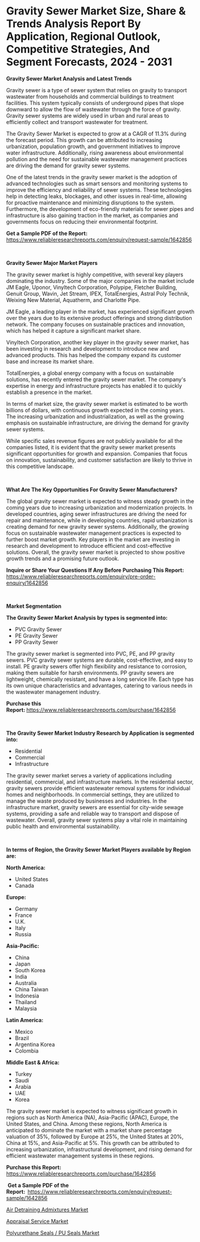<p><h1>Gravity Sewer Market Size, Share & Trends Analysis Report By Application, Regional Outlook, Competitive Strategies, And Segment Forecasts, 2024 - 2031</h1></p><p><strong>Gravity Sewer Market Analysis and Latest Trends</strong></p>
<p><p>Gravity sewer is a type of sewer system that relies on gravity to transport wastewater from households and commercial buildings to treatment facilities. This system typically consists of underground pipes that slope downward to allow the flow of wastewater through the force of gravity. Gravity sewer systems are widely used in urban and rural areas to efficiently collect and transport wastewater for treatment.</p><p>The Gravity Sewer Market is expected to grow at a CAGR of 11.3% during the forecast period. This growth can be attributed to increasing urbanization, population growth, and government initiatives to improve water infrastructure. Additionally, rising awareness about environmental pollution and the need for sustainable wastewater management practices are driving the demand for gravity sewer systems.</p><p>One of the latest trends in the gravity sewer market is the adoption of advanced technologies such as smart sensors and monitoring systems to improve the efficiency and reliability of sewer systems. These technologies help in detecting leaks, blockages, and other issues in real-time, allowing for proactive maintenance and minimizing disruptions to the system. Furthermore, the development of eco-friendly materials for sewer pipes and infrastructure is also gaining traction in the market, as companies and governments focus on reducing their environmental footprint.</p></p>
<p><strong>Get a Sample PDF of the Report:&nbsp;</strong> <a href="https://www.reliableresearchreports.com/enquiry/request-sample/1642856">https://www.reliableresearchreports.com/enquiry/request-sample/1642856</a></p>
<p>&nbsp;</p>
<p><strong>Gravity Sewer Major Market Players</strong></p>
<p><p>The gravity sewer market is highly competitive, with several key players dominating the industry. Some of the major companies in the market include JM Eagle, Uponor, Vinyltech Corporation, Polypipe, Fletcher Building, Genuit Group, Wavin, Jet Stream, IPEX, TotalEnergies, Astral Poly Technik, Weixing New Material, Aquatherm, and Charlotte Pipe.</p><p>JM Eagle, a leading player in the market, has experienced significant growth over the years due to its extensive product offerings and strong distribution network. The company focuses on sustainable practices and innovation, which has helped it capture a significant market share.</p><p>Vinyltech Corporation, another key player in the gravity sewer market, has been investing in research and development to introduce new and advanced products. This has helped the company expand its customer base and increase its market share.</p><p>TotalEnergies, a global energy company with a focus on sustainable solutions, has recently entered the gravity sewer market. The company's expertise in energy and infrastructure projects has enabled it to quickly establish a presence in the market.</p><p>In terms of market size, the gravity sewer market is estimated to be worth billions of dollars, with continuous growth expected in the coming years. The increasing urbanization and industrialization, as well as the growing emphasis on sustainable infrastructure, are driving the demand for gravity sewer systems.</p><p>While specific sales revenue figures are not publicly available for all the companies listed, it is evident that the gravity sewer market presents significant opportunities for growth and expansion. Companies that focus on innovation, sustainability, and customer satisfaction are likely to thrive in this competitive landscape.</p></p>
<p>&nbsp;</p>
<p><strong>What Are The Key Opportunities For Gravity Sewer Manufacturers?</strong></p>
<p><p>The global gravity sewer market is expected to witness steady growth in the coming years due to increasing urbanization and modernization projects. In developed countries, aging sewer infrastructures are driving the need for repair and maintenance, while in developing countries, rapid urbanization is creating demand for new gravity sewer systems. Additionally, the growing focus on sustainable wastewater management practices is expected to further boost market growth. Key players in the market are investing in research and development to introduce efficient and cost-effective solutions. Overall, the gravity sewer market is projected to show positive growth trends and a promising future outlook.</p></p>
<p><strong>Inquire or Share Your Questions If Any Before Purchasing This Report:</strong> <a href="https://www.reliableresearchreports.com/enquiry/pre-order-enquiry/1642856">https://www.reliableresearchreports.com/enquiry/pre-order-enquiry/1642856</a></p>
<p>&nbsp;</p>
<p><strong>Market Segmentation</strong></p>
<p><strong>The Gravity Sewer Market Analysis by types is segmented into:</strong></p>
<p><ul><li>PVC Gravity Sewer</li><li>PE Gravity Sewer</li><li>PP Gravity Sewer</li></ul></p>
<p><p>The gravity sewer market is segmented into PVC, PE, and PP gravity sewers. PVC gravity sewer systems are durable, cost-effective, and easy to install. PE gravity sewers offer high flexibility and resistance to corrosion, making them suitable for harsh environments. PP gravity sewers are lightweight, chemically resistant, and have a long service life. Each type has its own unique characteristics and advantages, catering to various needs in the wastewater management industry.</p></p>
<p><strong>Purchase this Report:&nbsp;</strong><a href="https://www.reliableresearchreports.com/purchase/1642856">https://www.reliableresearchreports.com/purchase/1642856</a></p>
<p>&nbsp;</p>
<p><strong>The Gravity Sewer Market Industry Research by Application is segmented into:</strong></p>
<p><ul><li>Residential</li><li>Commercial</li><li>Infrastructure</li></ul></p>
<p><p>The gravity sewer market serves a variety of applications including residential, commercial, and infrastructure markets. In the residential sector, gravity sewers provide efficient wastewater removal systems for individual homes and neighborhoods. In commercial settings, they are utilized to manage the waste produced by businesses and industries. In the infrastructure market, gravity sewers are essential for city-wide sewage systems, providing a safe and reliable way to transport and dispose of wastewater. Overall, gravity sewer systems play a vital role in maintaining public health and environmental sustainability.</p></p>
<p>&nbsp;</p>
<p><strong>In terms of Region, the Gravity Sewer Market Players available by Region are:</strong></p>
<p>
    <p> <strong> North America: </strong>
        <ul>
            <li>United States</li>
            <li>Canada</li>
        </ul>
        </p> 
    <p> <strong> Europe: </strong>
        <ul>
            <li>Germany</li>
            <li>France</li>
            <li>U.K.</li>
            <li>Italy</li>
            <li>Russia</li>
        </ul>
        </p> 
    <p> <strong> Asia-Pacific: </strong>
        <ul>
            <li>China</li>
            <li>Japan</li>
            <li>South Korea</li>
            <li>India</li>
            <li>Australia</li>
            <li>China Taiwan</li>
            <li>Indonesia</li>
            <li>Thailand</li>
            <li>Malaysia</li>
        </ul>
        </p> 
    <p> <strong> Latin America: </strong>
        <ul>
            <li>Mexico</li>
            <li>Brazil</li>
            <li>Argentina Korea</li>
            <li>Colombia</li>
        </ul>
        </p> 
    <p> <strong> Middle East & Africa: </strong>
        <ul>
            <li>Turkey</li>
            <li>Saudi</li>
            <li>Arabia</li>
            <li>UAE</li>
            <li>Korea</li>
        </ul>
    </p>
    </p>
<p><p>The gravity sewer market is expected to witness significant growth in regions such as North America (NA), Asia-Pacific (APAC), Europe, the United States, and China. Among these regions, North America is anticipated to dominate the market with a market share percentage valuation of 35%, followed by Europe at 25%, the United States at 20%, China at 15%, and Asia-Pacific at 5%. This growth can be attributed to increasing urbanization, infrastructural development, and rising demand for efficient wastewater management systems in these regions.</p></p>
<p><strong>Purchase this Report: </strong><a href="https://www.reliableresearchreports.com/purchase/1642856">https://www.reliableresearchreports.com/purchase/1642856</a></p>
<p>&nbsp;<strong>Get a Sample PDF of the Report:&nbsp;&nbsp;</strong><a href="https://www.reliableresearchreports.com/enquiry/request-sample/1642856">https://www.reliableresearchreports.com/enquiry/request-sample/1642856</a></p>
<p><strong></strong></p>
<p><p><a href="https://github.com/Sherrillcrooksxa8i18ucf2m/Market-Research-Report-List-1/blob/main/air-detraining-admixtures-market.md">Air Detraining Admixtures Market</a></p><p><a href="https://summer-dogwood-3e9.notion.site/Appraisal-Service-Market-Size-Market-Share-and-Global-Market-Analysis-Report-2024-2031-21585746e49a4747b164807e9406008a">Appraisal Service Market</a></p><p><a href="https://lydian-appliance-61d.notion.site/Insights-into-Polyurethane-Seals-PU-Seals-Market-Size-Analysing-Market-Share-Trends-and-Growth--862427f6cb034b58aa8be5614f260655">Polyurethane Seals / PU Seals Market</a></p></p>